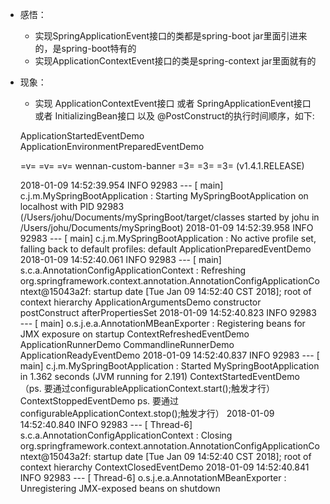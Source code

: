 
- 感悟：
    - 实现SpringApplicationEvent接口的类都是spring-boot jar里面引进来的，是spring-boot特有的
    - 实现ApplicationContextEvent接口的类是spring-context jar里面就有的



- 现象：
    - 实现 ApplicationContextEvent接口 或者 SpringApplicationEvent接口 或者 InitializingBean接口 以及 @PostConstruct的执行时间顺序，如下:



    ApplicationStartedEventDemo
    ApplicationEnvironmentPreparedEventDemo
    
     =v= =v= =v=
    wennan-custom-banner
        =3= =3= =3=
     (v1.4.1.RELEASE)
     
    2018-01-09 14:52:39.954  INFO 92983 --- [           main] c.j.m.MySpringBootApplication            : Starting MySpringBootApplication on localhost with PID 92983 (/Users/johu/Documents/mySpringBoot/target/classes started by johu in /Users/johu/Documents/mySpringBoot)
    2018-01-09 14:52:39.958  INFO 92983 --- [           main] c.j.m.MySpringBootApplication            : No active profile set, falling back to default profiles: default
    ApplicationPreparedEventDemo
    2018-01-09 14:52:40.061  INFO 92983 --- [           main] s.c.a.AnnotationConfigApplicationContext : Refreshing org.springframework.context.annotation.AnnotationConfigApplicationContext@15043a2f: startup date [Tue Jan 09 14:52:40 CST 2018]; root of context hierarchy
    ApplicationArgumentsDemo
    constructor
    postConstruct
    afterPropertiesSet
    2018-01-09 14:52:40.823  INFO 92983 --- [           main] o.s.j.e.a.AnnotationMBeanExporter        : Registering beans for JMX exposure on startup
    ContextRefreshedEventDemo
    ApplicationRunnerDemo
    CommandlineRunnerDemo
    ApplicationReadyEventDemo
    2018-01-09 14:52:40.837  INFO 92983 --- [           main] c.j.m.MySpringBootApplication            : Started MySpringBootApplication in 1.362 seconds (JVM running for 2.191)
    ContextStartedEventDemo（ps. 要通过configurableApplicationContext.start();触发才行）
    ContextStoppedEventDemo ps. 要通过configurableApplicationContext.stop();触发才行）
    2018-01-09 14:52:40.840  INFO 92983 --- [       Thread-6] s.c.a.AnnotationConfigApplicationContext : Closing org.springframework.context.annotation.AnnotationConfigApplicationContext@15043a2f: startup date [Tue Jan 09 14:52:40 CST 2018]; root of context hierarchy
    ContextClosedEventDemo
    2018-01-09 14:52:40.841  INFO 92983 --- [       Thread-6] o.s.j.e.a.AnnotationMBeanExporter        : Unregistering JMX-exposed beans on shutdown
   
    